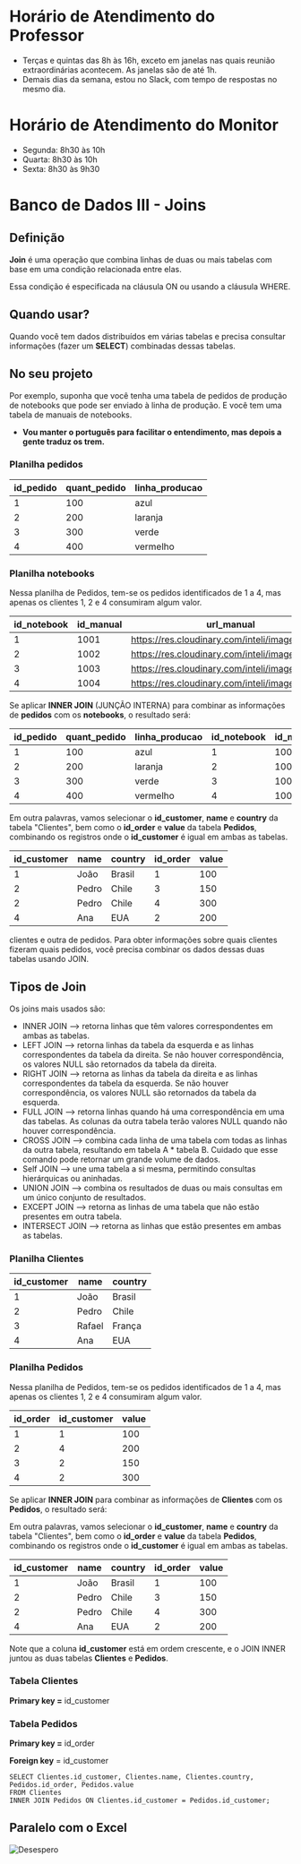 # Horário de Atendimento do Professor

* Terças e quintas das 8h às 16h, exceto em janelas nas quais reunião extraordinárias acontecem. As janelas são de até 1h.
* Demais dias da semana, estou no Slack, com tempo de respostas no mesmo dia.

# Horário de Atendimento do Monitor

* Segunda: 8h30 às 10h
* Quarta: 8h30 às 10h
* Sexta: 8h30 às 9h30

# Banco de Dados III - Joins


## Definição

**Join** é uma operação que combina linhas de duas ou mais tabelas com base em uma condição relacionada entre elas. 

Essa condição é especificada na cláusula ON ou usando a cláusula WHERE.


## Quando usar?

Quando você tem dados distribuídos em várias tabelas e precisa consultar informações (fazer um **SELECT**) combinadas dessas tabelas.

## No seu projeto

Por exemplo, suponha que você tenha uma tabela de pedidos de produção de notebooks que pode ser enviado à linha de produção. E você tem uma tabela de manuais de notebooks.

* **Vou manter o português para facilitar o entendimento, mas depois a gente traduz os trem.**

### Planilha pedidos

| id_pedido | quant_pedido | linha_producao |
|----------|----------|----------|
| 1        |  100     | azul     |
| 2        |  200     | laranja  |
| 3        |  300     | verde    |
| 4        |  400     | vermelho |


### Planilha notebooks

Nessa planilha de Pedidos, tem-se os pedidos identificados de 1 a 4, mas apenas os clientes 1, 2 e 4 consumiram algum valor.

| id_notebook | id_manual  | url_manual | id_pedido |
|----------|----------|----------|----------|
| 1        | 1001     | https://res.cloudinary.com/inteli/image/123.jpg | 1 |
| 2        | 1002     | https://res.cloudinary.com/inteli/image/321.jpg | 2 |
| 3        | 1003     | https://res.cloudinary.com/inteli/image/30.jpg  | 3 |
| 4        | 1004     | https://res.cloudinary.com/inteli/image/10.jpg  | 4 |


Se aplicar **INNER JOIN** (JUNÇÃO INTERNA) para combinar as informações de **pedidos** com os **notebooks**, o resultado será:

| id_pedido | quant_pedido | linha_producao | id_notebook | id_manual  | url_manual | fk |
|----------|----------|----------|----------|----------|----------|----------|
| 1        |  100     | azul     | 1        | 1001     | https://res.cloudinary.com/inteli/image/123.jpg | 1 |
| 2        |  200     | laranja  | 2        | 1002     | https://res.cloudinary.com/inteli/image/321.jpg | 2 |
| 3        |  300     | verde    | 3        | 1003     | https://res.cloudinary.com/inteli/image/30.jpg  | 3 |
| 4        |  400     | vermelho | 4        | 1004     | https://res.cloudinary.com/inteli/image/10.jpg  | 4 |


Em outra palavras, vamos selecionar o **id_customer**, **name** e **country** da tabela "Clientes", bem como o **id_order** e **value** da tabela **Pedidos**, combinando os registros onde o **id_customer** é igual em ambas as tabelas.

| id_customer | name  | country  | id_order | value |
|----------|----------|----------|----------|----------|
| 1        | João     | Brasil   |  1       | 100      |
| 2        | Pedro    | Chile    |  3       | 150      |
| 2        | Pedro    | Chile    |  4       | 300      |
| 4        | Ana      | EUA      |  2       | 200      |



clientes e outra de pedidos. Para obter informações sobre quais clientes fizeram quais pedidos, você precisa combinar os dados dessas duas tabelas usando JOIN.

## Tipos de Join

Os joins mais usados são:

* INNER JOIN --> retorna linhas que têm valores correspondentes em ambas as tabelas.
* LEFT JOIN --> retorna linhas da tabela da esquerda e as linhas correspondentes da tabela da direita. Se não houver correspondência, os valores NULL são retornados da tabela da direita.
* RIGHT JOIN --> retorna as linhas da tabela da direita e as linhas correspondentes da tabela da esquerda. Se não houver correspondência, os valores NULL são retornados da tabela da esquerda.
* FULL JOIN --> retorna linhas quando há uma correspondência em uma das tabelas. As colunas da outra tabela terão valores NULL quando não houver correspondência.
* CROSS JOIN --> combina cada linha de uma tabela com todas as linhas da outra tabela, resultando em tabela A * tabela B. Cuidado que esse comando pode retornar um grande volume de dados.
* Self JOIN --> une uma tabela a si mesma, permitindo consultas hierárquicas ou aninhadas.
* UNION JOIN --> combina os resultados de duas ou mais consultas em um único conjunto de resultados.
* EXCEPT JOIN --> retorna as linhas de uma tabela que não estão presentes em outra tabela.
* INTERSECT JOIN --> retorna as linhas que estão presentes em ambas as tabelas.


### Planilha Clientes

| id_customer | name | country |
|----------|----------|----------|
| 1   | João   | Brasil   |
| 2   | Pedro   | Chile   |
| 3   | Rafael |   França |
| 4   | Ana   | EUA   |


### Planilha Pedidos

Nessa planilha de Pedidos, tem-se os pedidos identificados de 1 a 4, mas apenas os clientes 1, 2 e 4 consumiram algum valor.

| id_order | id_customer  | value |
|----------|----------|----------|
| 1        | 1        | 100      |
| 2        | 4        | 200      |
| 3        | 2        | 150      |
| 4        | 2        | 300      |


Se aplicar **INNER JOIN** para combinar as informações de **Clientes** com os **Pedidos**, o resultado será:

Em outra palavras, vamos selecionar o **id_customer**, **name** e **country** da tabela "Clientes", bem como o **id_order** e **value** da tabela **Pedidos**, combinando os registros onde o **id_customer** é igual em ambas as tabelas.

| id_customer | name  | country  | id_order | value |
|----------|----------|----------|----------|----------|
| 1        | João     | Brasil   |  1       | 100      |
| 2        | Pedro    | Chile    |  3       | 150      |
| 2        | Pedro    | Chile    |  4       | 300      |
| 4        | Ana      | EUA      |  2       | 200      |


Note que a coluna **id_customer** está em ordem crescente, e o JOIN INNER juntou as duas tabelas **Clientes** e **Pedidos**.

### Tabela Clientes

**Primary key =** id_customer

### Tabela Pedidos

**Primary key =** id_order

**Foreign key** = id_customer

```
SELECT Clientes.id_customer, Clientes.name, Clientes.country, Pedidos.id_order, Pedidos.value
FROM Clientes
INNER JOIN Pedidos ON Clientes.id_customer = Pedidos.id_customer;
```

## Paralelo com o Excel

<picture>
   <source media="(prefers-color-scheme: light)" srcset="https://github.com/agodoi/m02-semana03a/blob/main/imgs/desespero.jpg">
   <img alt="Desespero" src="[YOUR-DEFAULT-IMAGE](https://github.com/agodoi/m02-semana03a/blob/main/imgs/desespero.jpg)">
</picture>


